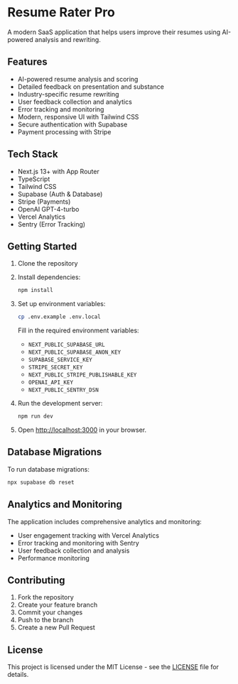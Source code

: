 # Resume Rater Pro

A modern SaaS application that helps users improve their resumes using AI-powered analysis and rewriting.

## Features

- AI-powered resume analysis and scoring
- Detailed feedback on presentation and substance
- Industry-specific resume rewriting
- User feedback collection and analytics
- Error tracking and monitoring
- Modern, responsive UI with Tailwind CSS
- Secure authentication with Supabase
- Payment processing with Stripe

## Tech Stack

- Next.js 13+ with App Router
- TypeScript
- Tailwind CSS
- Supabase (Auth & Database)
- Stripe (Payments)
- OpenAI GPT-4-turbo
- Vercel Analytics
- Sentry (Error Tracking)

## Getting Started

1. Clone the repository
2. Install dependencies:
   ```bash
   npm install
   ```
3. Set up environment variables:
   ```bash
   cp .env.example .env.local
   ```
   Fill in the required environment variables:
   - `NEXT_PUBLIC_SUPABASE_URL`
   - `NEXT_PUBLIC_SUPABASE_ANON_KEY`
   - `SUPABASE_SERVICE_KEY`
   - `STRIPE_SECRET_KEY`
   - `NEXT_PUBLIC_STRIPE_PUBLISHABLE_KEY`
   - `OPENAI_API_KEY`
   - `NEXT_PUBLIC_SENTRY_DSN`

4. Run the development server:
   ```bash
   npm run dev
   ```

5. Open [http://localhost:3000](http://localhost:3000) in your browser.

## Database Migrations

To run database migrations:

```bash
npx supabase db reset
```

## Analytics and Monitoring

The application includes comprehensive analytics and monitoring:

- User engagement tracking with Vercel Analytics
- Error tracking and monitoring with Sentry
- User feedback collection and analysis
- Performance monitoring

## Contributing

1. Fork the repository
2. Create your feature branch
3. Commit your changes
4. Push to the branch
5. Create a new Pull Request

## License

This project is licensed under the MIT License - see the [LICENSE](LICENSE) file for details. 